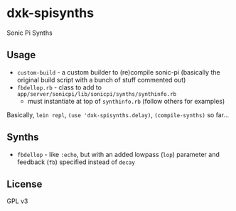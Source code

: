 # dxk-spisynths

Sonic Pi Synths

## Usage

- `custom-build` - a custom builder to (re)compile sonic-pi (basically the original build script with a bunch of stuff commented out)
- `fbdellop.rb` - class to add to `app/server/sonicpi/lib/sonicpi/synths/synthinfo.rb`
  - must instantiate at top of `synthinfo.rb` (follow others for examples)



Basically, `lein repl`, `(use 'dxk-spisynths.delay)`, `(compile-synths)` so far...

## Synths

- `fbdellop` - like `:echo`, but with an added lowpass (`lop`) parameter and feedback (`fb`) specified instead of `decay`

## License

GPL v3
